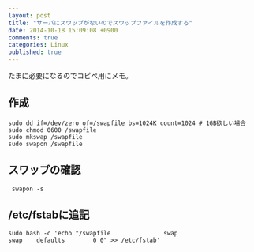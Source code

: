 ```yaml
---
layout: post
title: "サーバにスワップがないのでスワップファイルを作成する"
date: 2014-10-18 15:09:08 +0900
comments: true
categories: Linux
published: true
---
```


たまに必要になるのでコピペ用にメモ。

## 作成

```
sudo dd if=/dev/zero of=/swapfile bs=1024K count=1024 # 1GB欲しい場合
sudo chmod 0600 /swapfile
sudo mkswap /swapfile
sudo swapon /swapfile
```

## スワップの確認

```
 swapon -s
```

## /etc/fstabに追記

```
sudo bash -c 'echo "/swapfile               swap                    swap    defaults        0 0" >> /etc/fstab'
```
